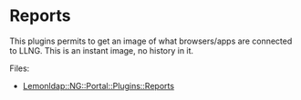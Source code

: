 # Reports

This plugins permits to get an image of what browsers/apps are connected to LLNG.
This is an instant image, no history in it.

Files:
- [Lemonldap::NG::Portal::Plugins::Reports](./Reports.pm)
